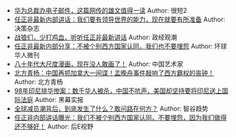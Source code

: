 - [华为总裁办电子邮件，这篇网传的雄文值得一读](http://wechatscope.jmsc.hku.hk:8000/html?fn=gh_3a8b6d2f0e83_2018-12-13_2247484306_9LZiAxEa0u.y.tar.gz)
Author: 很短2
- [任正非最新内部讲话：我们要有领导世界的能力，现在就要有所准备](http://wechatscope.jmsc.hku.hk:8000/html?fn=gh_704d5d8d259f_2018-12-13_2652095431_0RQJn8F25f.y.tar.gz)
Author: 决策杂志
- [战狼们，少打鸡血，听听任正非最新讲话](http://wechatscope.jmsc.hku.hk:8000/html?fn=gh_6464e9dc9910_2018-12-13_2247484371_twOmk0vQg6.y.tar.gz)
Author: 政经观潮
- [任正非最新内部分享：不被个别西方国家认同，我们也不要埋怨](http://wechatscope.jmsc.hku.hk:8000/html?fn=gh_0e52cf0e55c4_2018-12-13_2247488879_07PN34DTM5.y.tar.gz)
Author: 环球华人微刊
- [八十年代大尺度漫画，现在没人敢画了！](http://wechatscope.jmsc.hku.hk:8000/html?fn=gh_3fbdbe5bbc36_2018-12-13_2676684823_GtO0IWYeb3.y.tar.gz)
Author: 中国艺术家
- [北方青杨：中国再抓加拿大一间谍！孟晚舟事件敲响了西方霸权的丧钟！](http://wechatscope.jmsc.hku.hk:8000/html?fn=gh_a515ab04b947_2018-12-13_2247488912_OZMhgJu93t.y.tar.gz)
Author: 北方青杨
- [98年印尼排华惨案：数千华人被杀，中国不吭声，美国却坚持要将印尼送上国际法庭](http://wechatscope.jmsc.hku.hk:8000/html?fn=gh_45a1fbe0f1ad_2018-12-13_2247484523_lQStxAd1Yv.y.tar.gz)
Author: 黑幕实报
- [全球减员潮背后，到底发生了什么？敢问路在何方？](http://wechatscope.jmsc.hku.hk:8000/html?fn=gh_088decdf1338_2018-12-13_2649944765_FT3OpIsfQG.y.tar.gz)
Author: 智谷趋势
- [任正非内部讲话曝光：我们不被个别西方国家认同，不要埋怨，因为我们做得还不够好！](http://wechatscope.jmsc.hku.hk:8000/html?fn=gh_1792a2f1e62b_2018-12-13_2650703677_UAWDHtySaN.y.tar.gz)
Author: 后E视野
